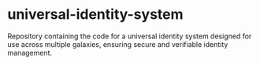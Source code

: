 # universal-identity-system
Repository containing the code for a universal identity system designed for use across multiple galaxies, ensuring secure and verifiable identity management.
